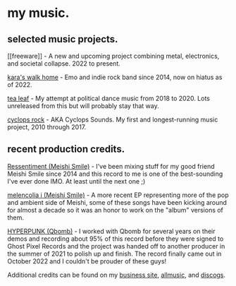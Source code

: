 # my music.

## selected music projects.

[[freeware]] - A new and upcoming project combining metal, electronics, and societal collapse. 2022 to present.

[kara's walk home](https://karaswalkhome.mortgage/music) - Emo and indie rock band since 2014, now on hiatus as of 2022. 

[tea leaf](https://tea-leaf.bandcamp.com/music) - My attempt at political dance music from 2018 to 2020. Lots unreleased from this but will probably stay that way.

[cyclops rock](https://cyclopssounds.bandcamp.com/music) - AKA Cyclops Sounds. My first and longest-running music project, 2010 through 2017.

## recent production credits.

[Ressentiment (Meishi Smile)](https://meishismile.bandcamp.com/album/ressentiment) - I've been mixing stuff for my good friend Meishi Smile since 2014 and this record to me is one of the best-sounding I've ever done IMO. At least until the next one ;)

[melencolia i (Meishi Smile)](https://meishismile.bandcamp.com/album/melencolia-i) - A more recent EP representing more of the pop and ambient side of Meishi, some of these songs have been kicking around for almost a decade so it was an honor to work on the "album" versions of them.

[HYPERPUNK (Qbomb)](https://qbomb.bandcamp.com/album/hyperpunk) - I worked with Qbomb for several years on their demos and recording about 95% of this record before they were signed to Ghost Pixel Records and the project was handed off to another producer in the summer of 2021 to polish up and finish. The record finally came out in October 2022 and I couldn't be prouder of these guys!

Additional credits can be found on my [business site](https://www.cyclopssound.com/credits), [allmusic](https://www.allmusic.com/artist/rob-duffy-mn0003636481), and [discogs](https://www.discogs.com/artist/4646318-Rob-Duffy).